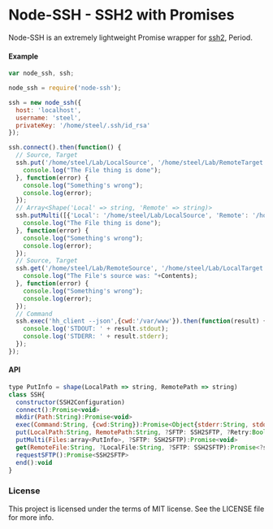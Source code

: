 Node-SSH - SSH2 with Promises
=========

Node-SSH is an extremely lightweight Promise wrapper for [ssh2][ssh2], Period.

#### Example

```js
var node_ssh, ssh;

node_ssh = require('node-ssh');

ssh = new node_ssh({
  host: 'localhost',
  username: 'steel',
  privateKey: '/home/steel/.ssh/id_rsa'
});

ssh.connect().then(function() {
  // Source, Target
  ssh.put('/home/steel/Lab/LocalSource', '/home/steel/Lab/RemoteTarget').then(function() {
    console.log("The File thing is done");
  }, function(error) {
    console.log("Something's wrong");
    console.log(error);
  });
  // Array<Shape('Local' => string, 'Remote' => string)>
  ssh.putMulti([{'Local': '/home/steel/Lab/LocalSource', 'Remote': '/home/steel/Lab/RemoteTarget'}]).then(function() {
    console.log("The File thing is done");
  }, function(error) {
    console.log("Something's wrong");
    console.log(error);
  });
  // Source, Target
  ssh.get('/home/steel/Lab/RemoteSource', '/home/steel/Lab/LocalTarget').then(function(Contents) {
    console.log("The File's source was: "+Contents);
  }, function(error) {
    console.log("Something's wrong");
    console.log(error);
  });
  // Command
  ssh.exec('hh_client --json',{cwd:'/var/www'}).then(function(result) {
    console.log('STDOUT: ' + result.stdout);
    console.log('STDERR: ' + result.stderr);
  });
});
```

#### API

```js
type PutInfo = shape(LocalPath => string, RemotePath => string)
class SSH{
  constructor(SSH2Configuration)
  connect():Promise<void>
  mkdir(Path:String):Promise<void>
  exec(Command:String, {cwd:String}):Promise<Object{stderr:String, stdout: String}>
  put(LocalPath:String, RemotePath:String, ?SFTP: SSH2SFTP, ?Retry:Boolean = true):Promise<void>
  putMulti(Files:array<PutInfo>, ?SFTP: SSH2SFTP):Promise<void>
  get(RemoteFile:String, ?LocalFile:String, ?SFTP: SSH2SFTP):Promise<?string>
  requestSFTP():Promise<SSH2SFTP>
  end():void
}
```

### License
This project is licensed under the terms of MIT license. See the LICENSE file for more info.

[ssh2]:https://github.com/mscdex/ssh2